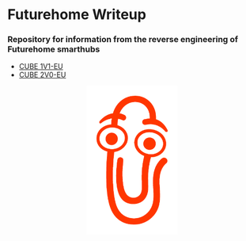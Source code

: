 # Futurehome Writeup
### Repository for information from the reverse engineering of Futurehome smarthubs

* [CUBE 1V1-EU](CUBE%201V1-EU.md)
* [CUBE 2V0-EU]("CUBE%202V0-EU.md")

<p align="center">
    <img src="assets/clippy.png" alt="Clippy" height="300" align=center>
</p>